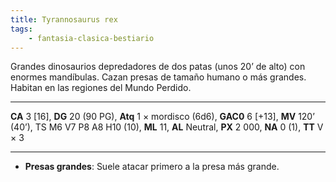 ```yaml
---
title: Tyrannosaurus rex
tags:
    - fantasia-clasica-bestiario
---
```

Grandes dinosaurios depredadores de dos patas (unos 20’ de alto) con enormes mandíbulas. Cazan presas de tamaño humano o más grandes. Habitan en las regiones del Mundo Perdido.
___
**CA** 3 [16], **DG** 20 (90 PG), **Atq** 1 × mordisco (6d6), **GAC0** 6 [+13], **MV** 120’ (40’), TS M6 V7 P8 A8 H10 (10), **ML** 11, **AL** Neutral, **PX** 2 000, **NA** 0 (1), **TT** V × 3
___
- **Presas grandes**: Suele atacar primero a la presa más grande.
